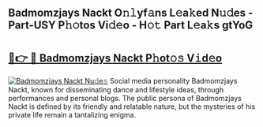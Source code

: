 ## Badmomzjays Nackt O𝚗𝚕yf𝚊ns L𝚎a𝚔ed N𝚞𝚍es - Part-USY P𝚑𝚘tos Vi𝚍𝚎o - H𝚘𝚝 Part L𝚎a𝚔s gtYoG

# <h2><a href="http://kfd8i5.oniu.top/?m=Badmomzjays+Nackt">🔗👉 🔴 Badmomzjays Nackt P𝚑ot𝚘𝚜 V𝚒d𝚎o</a></h2>

[![Badmomzjays Nackt Nu𝚍e𝚜](https://i.imgur.com/0qMVB7G.gif)](http://kfd8i5.oniu.top/?m=Badmomzjays+Nackt)
Social media personality Badmomzjays Nackt, known for disseminating dance and lifestyle ideas, through performances and personal blogs. The public persona of Badmomzjays Nackt is defined by its friendly and relatable nature, but the mysteries of his private life remain a tantalizing enigma.  
